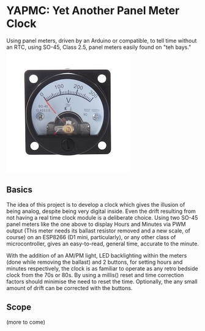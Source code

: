 # YAPMC: Yet Another Panel Meter Clock
Using panel meters, driven by an Arduino or compatible, to tell time without an RTC, using SO-45, Class 2.5, panel meters easily found on "teh bays."
![s-l1600](s-l1600.jpg)
          
## Basics
The idea of this project is to develop a clock which gives the illusion of being analog, despite being very digital inside. Even the drift resulting from not having a real time clock module is a deliberate choice. Using two SO-45 panel meters like the one above to display Hours and Minutes via PWM output (This meter needs its ballast resistor removed and a new scale, of course) on an ESP8266 (D1 mini, particularly), or any other class of microcontroller, gives an easy-to-read, general time, accurate to the minute.

With the addition of an AM/PM light, LED backlighting within the meters (done while removing the ballast) and 2 buttons, for setting hours and minutes respectively, the clock is as familiar to operate as any retro bedside clock from the 70s or 80s. By using a millis() reset and time correction factors should minimise the need to reset the time. Optionally, the any small amount of drift can be corrected with the buttons.

## Scope

(more to come)

